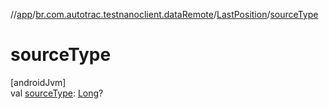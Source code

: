 //[app](../../../index.md)/[br.com.autotrac.testnanoclient.dataRemote](../index.md)/[LastPosition](index.md)/[sourceType](source-type.md)

# sourceType

[androidJvm]\
val [sourceType](source-type.md): [Long](https://kotlinlang.org/api/latest/jvm/stdlib/kotlin/-long/index.html)?
